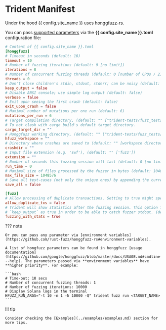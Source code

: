 # Trident Manifest

Under the hood {{ config.site_name }} uses [honggfuzz-rs](https://github.com/rust-fuzz/honggfuzz-rs).

You can pass [supported parameters](https://github.com/Ackee-Blockchain/trident/blob/develop/examples/fuzz-tests/hello_world/Trident.toml) via the **{{ config.site_name }}.toml** configuration file:

```toml
# Content of {{ config.site_name }}.toml
[honggfuzz]
# Timeout in seconds (default: 10)
timeout = 10
# Number of fuzzing iterations (default: 0 [no limit])
iterations = 0
# Number of concurrent fuzzing threads (default: 0 [number of CPUs / 2])
threads = 0
# Don't close children's stdin, stdout, stderr; can be noisy (default: false)
keep_output = false
# Disable ANSI console; use simple log output (default: false)
verbose = false
# Exit upon seeing the first crash (default: false)
exit_upon_crash = false
# Maximal number of mutations per one run (default: 6)
mutations_per_run = 6
# Target compilation directory, (default: "" ["trident-tests/fuzz_tests/fuzzing/hfuzz_target"]).
# To not clash with cargo build's default target directory.
cargo_target_dir = ""
# Honggfuzz working directory, (default: "" ["trident-tests/fuzz_tests/fuzzing/hfuzz_workspace"]).
hfuzz_workspace = ""
# Directory where crashes are saved to (default: "" [workspace directory])
crashdir = ""
# Input file extension (e.g. 'swf'), (default: "" ['fuzz'])
extension = ""
# Number of seconds this fuzzing session will last (default: 0 [no limit])
run_time = 0
# Maximal size of files processed by the fuzzer in bytes (default: 1048576 = 1MB)
max_file_size = 1048576
# Save all test-cases (not only the unique ones) by appending the current time-stamp to the filenames (default: false)
save_all = false

[fuzz]
# Allow processing of duplicate transactions. Setting to true might speed up fuzzing but can cause false positive crashes (default: false)
allow_duplicate_txs = false
# Trident will show statistics after the fuzzing session. This option forces use of honggfuzz parameter
# `keep_output` as true in order to be able to catch fuzzer stdout. (default: false)
fuzzing_with_stats = true
```

??? note

    Or you can pass any parameter via [environment variables](https://github.com/rust-fuzz/honggfuzz-rs#environment-variables).

    A list of hongfuzz parameters can be found in honggfuzz [usage documentation](https://github.com/google/honggfuzz/blob/master/docs/USAGE.md#cmdline---help). The parameters passed via **environment variables** have **higher priority**. For example:

    ```bash
    # Time-out: 10 secs
    # Number of concurrent fuzzing threads: 1
    # Number of fuzzing iterations: 10000
    # Display Solana logs in the terminal
    HFUZZ_RUN_ARGS="-t 10 -n 1 -N 10000 -Q" trident fuzz run <TARGET_NAME>
    ```

!!! tip

    Consider checking the [Examples](../examples/examples.md) section for more tips.
